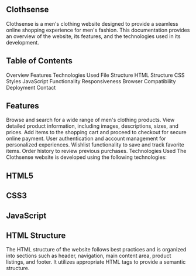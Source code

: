 ## Clothsense
Clothsense is a men's clothing website designed to provide a seamless online shopping experience for men's fashion. This documentation provides an overview of the website, its features, and the technologies used in its development.
## Table of Contents
Overview
Features
Technologies Used
File Structure
HTML Structure
CSS Styles
JavaScript Functionality
Responsiveness
Browser Compatibility
Deployment
Contact
## Features
Browse and search for a wide range of men's clothing products.
View detailed product information, including images, descriptions, sizes, and prices.
Add items to the shopping cart and proceed to checkout for secure online payment.
User authentication and account management for personalized experiences.
Wishlist functionality to save and track favorite items.
Order history to review previous purchases.
Technologies Used
The Clothsense website is developed using the following technologies:

## HTML5
## CSS3
## JavaScript

## HTML Structure
The HTML structure of the website follows best practices and is organized into sections such as header, navigation, main content area, product listings, and footer. It utilizes appropriate HTML tags to provide a semantic structure.
